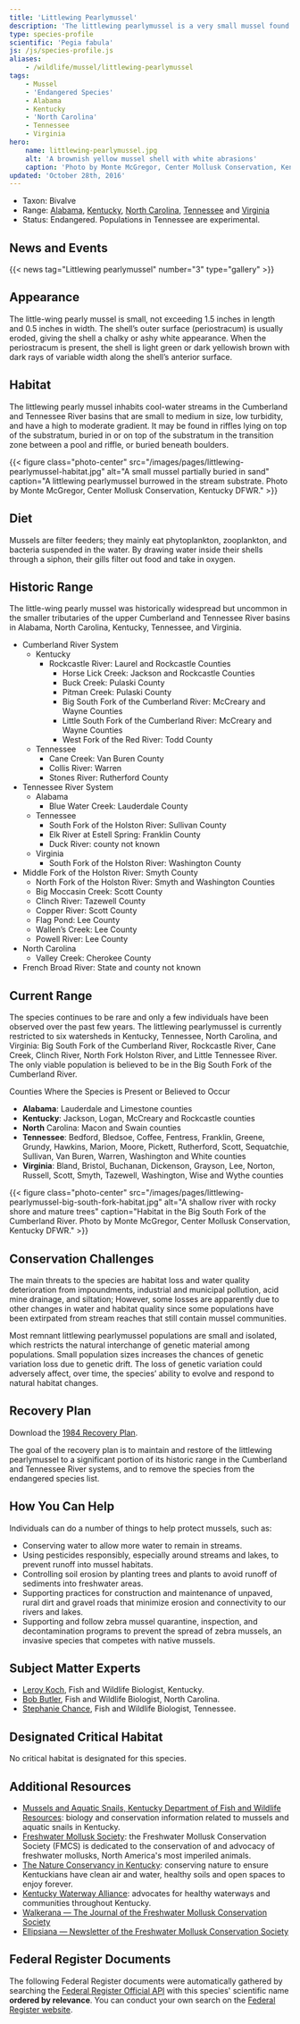 ```yaml
---
title: 'Littlewing Pearlymussel'
description: 'The littlewing pearlymussel is a very small mussel found in cool-water streams in the Tennessee and Cumberland River basins in Alabama, Kentucky, North Carolina, Tennessee and Virginia. It is protected as an endangered species.'
type: species-profile
scientific: 'Pegia fabula'
js: /js/species-profile.js
aliases:
    - /wildlife/mussel/littlewing-pearlymussel
tags:
    - Mussel
    - 'Endangered Species'
    - Alabama
    - Kentucky
    - 'North Carolina'
    - Tennessee
    - Virginia
hero:
    name: littlewing-pearlymussel.jpg
    alt: 'A brownish yellow mussel shell with white abrasions'
    caption: 'Photo by Monte McGregor, Center Mollusk Conservation, Kentucky DFWR.'
updated: 'October 28th, 2016'
---
```


- Taxon: Bivalve
- Range:  [Alabama](/alabama), [Kentucky](/kentucky), [North Carolina](/north-carolina), [Tennessee](/tennessee) and [Virginia](/virginia)
- Status: Endangered. Populations in Tennessee are experimental.

## News and Events
{{< news tag="Littlewing pearlymussel" number="3" type="gallery" >}}

## Appearance

The little-wing pearly mussel is small, not exceeding 1.5 inches in length and 0.5 inches in width. The shell’s outer surface (periostracum) is usually eroded, giving the shell a chalky or ashy white appearance. When the periostracum is present, the shell is light green or dark yellowish brown with dark rays of variable width along the shell’s anterior surface.

## Habitat

The littlewing pearly mussel inhabits cool-water streams in the Cumberland and Tennessee River basins that are small to medium in size, low turbidity, and have a high to moderate gradient. It may be found in riffles lying on top of the substratum, buried in or on top of the substratum in the transition zone between a pool and riffle, or buried beneath boulders.

{{< figure class="photo-center" src="/images/pages/littlewing-pearlymussel-habitat.jpg" alt="A small mussel partially buried in sand" caption="A littlewing pearlymussel burrowed in the stream substrate. Photo by Monte McGregor, Center Mollusk Conservation, Kentucky DFWR." >}}

## Diet

Mussels are filter feeders; they mainly eat phytoplankton, zooplankton, and bacteria suspended in the water. By drawing water inside their shells through a siphon, their gills filter out food and take in oxygen.

## Historic Range

The little-wing pearly mussel was historically widespread but uncommon in the smaller tributaries of the upper Cumberland and Tennessee River basins in Alabama, North Carolina, Kentucky, Tennessee, and Virginia.

- Cumberland River System
	- Kentucky
	  - Rockcastle River: Laurel and Rockcastle Counties
		- Horse Lick Creek: Jackson and Rockcastle Counties
		- Buck Creek: Pulaski County
		- Pitman Creek: Pulaski County
		- Big South Fork of the Cumberland River: McCreary and Wayne Counties
		- Little South Fork of the Cumberland River: McCreary and Wayne Counties
		- West Fork of the Red River: Todd County
	- Tennessee
		- Cane Creek: Van Buren County
		- Collis River: Warren
		- Stones River: Rutherford County
- Tennessee River System
	- Alabama
		- Blue Water Creek: Lauderdale County
	- Tennessee
		- South Fork of the Holston River: Sullivan County
		- Elk River at Estell Spring: Franklin County
		- Duck River: county not known
	- Virginia
		- South Fork of the Holston River: Washington County
- Middle Fork of the Holston River: Smyth County
	- North Fork of the Holston River: Smyth and Washington Counties
	- Big Moccasin Creek: Scott County
	- Clinch River: Tazewell County
	- Copper River: Scott County
	- Flag Pond: Lee County
	- Wallen’s Creek: Lee County
	- Powell River: Lee County
- North Carolina
	- Valley Creek: Cherokee County
- French Broad River: State and county not known

## Current Range

The species continues to be rare and only a few individuals have been observed over the past few years. The littlewing pearlymussel is currently restricted to six watersheds in Kentucky, Tennessee, North Carolina, and Virginia: Big South Fork of the Cumberland River, Rockcastle River, Cane Creek, Clinch River, North Fork Holston River, and Little Tennessee River. The only viable population is believed to be in the Big South Fork of the Cumberland River.

Counties Where the Species is Present or Believed to Occur

- **Alabama**: Lauderdale and Limestone counties
- **Kentucky**: Jackson, Logan, McCreary and Rockcastle counties
- **North** Carolina: Macon and Swain counties
- **Tennessee**: Bedford, Bledsoe, Coffee, Fentress, Franklin, Greene, Grundy, Hawkins, Marion, Moore, Pickett, Rutherford, Scott, Sequatchie, Sullivan, Van Buren, Warren, Washington and White counties
- **Virginia**: Bland, Bristol, Buchanan, Dickenson, Grayson, Lee, Norton, Russell, Scott, Smyth, Tazewell, Washington, Wise and Wythe counties

{{< figure class="photo-center" src="/images/pages/littlewing-pearlymussel-big-south-fork-habitat.jpg" alt="A shallow river with rocky shore and mature trees" caption="Habitat in the Big South Fork of the Cumberland River. Photo by Monte McGregor, Center Mollusk Conservation, Kentucky DFWR." >}}

## Conservation Challenges

The main threats to the species are habitat loss and water quality deterioration from impoundments, industrial and municipal pollution, acid mine drainage, and siltation; However, some losses are apparently due to other changes in water and habitat quality since some populations have been extirpated from stream reaches that still contain mussel communities.

Most remnant littlewing pearlymussel populations are small and isolated, which restricts the natural interchange of genetic material among populations. Small population sizes increases the chances of genetic variation loss due to genetic drift. The loss of genetic variation could adversely affect, over time, the species’ ability to evolve and respond to natural habitat changes.

## Recovery Plan

Download the [1984 Recovery Plan](http://ecos.fws.gov/docs/recovery_plan/890922.pdf).

The goal of the recovery plan is to maintain and restore of the littlewing pearlymussel to a significant portion of its historic range in the Cumberland and Tennessee River systems, and to remove the species from the endangered species list.

## How You Can Help

Individuals can do a number of things to help protect mussels, such as:
- Conserving water to allow more water to remain in streams.
- Using pesticides responsibly, especially around streams and lakes, to prevent runoff into mussel habitats.
- Controlling soil erosion by planting trees and plants to avoid runoff of sediments into freshwater areas.
- Supporting practices for construction and maintenance of unpaved, rural dirt and gravel roads that minimize erosion and connectivity to our rivers and lakes.
- Supporting and follow zebra mussel quarantine, inspection, and decontamination programs to prevent the spread of zebra mussels, an invasive species that competes with native mussels.

## Subject Matter Experts

- [Leroy Koch](mailto:leroy_koch@fws.gov?subject=Littlewing+perlymussel), Fish and Wildlife Biologist, Kentucky.
- [Bob Butler](mailto:bob_butler@fws.gov?subject=Littlewing+perlymussel), Fish and Wildlife Biologist, North Carolina.
- [Stephanie Chance](mailto:stephanie_chance@fws.gov?subject=Littlewing+perlymussel), Fish and Wildlife Biologist, Tennessee.

## Designated Critical Habitat

No critical habitat is designated for this species.

## Additional Resources

- [Mussels and Aquatic Snails, Kentucky Department of Fish and Wildlife Resources](http://fw.ky.gov/Wildlife/Pages/Freshwater-Mussels-and-Aquatic-Snails.aspx): biology and conservation information related to mussels and aquatic snails in Kentucky.
- [Freshwater Mollusk Society](http://molluskconservation.org/): the Freshwater Mollusk Conservation Society (FMCS) is dedicated to the conservation of and advocacy of freshwater mollusks, North America's most imperiled animals.
- [The Nature Conservancy in Kentucky](http://www.nature.org/ourinitiatives/regions/northamerica/unitedstates/kentucky/): conserving nature to ensure Kentuckians have clean air and water, healthy soils and open spaces to enjoy forever.
- [Kentucky Waterway Alliance](http://kwalliance.org/): advocates for healthy waterways and communities throughout Kentucky.
- [Walkerana — The Journal of the Freshwater Mollusk Conservation Society](http://molluskconservation.org/Walkerana_BackIssues.html)
- [Ellipsiana — Newsletter of the Freshwater Mollusk Conservation Society](http://molluskconservation.org/Ellipsaria-archive.html)

## Federal Register Documents

The following Federal Register documents were automatically gathered by searching the [Federal Register Official API](https://www.federalregister.gov/blog/learn/developers) with this species' scientific name **ordered by relevance**. You can conduct your own search on the [Federal Register website](https://www.federalregister.gov/articles/search).
